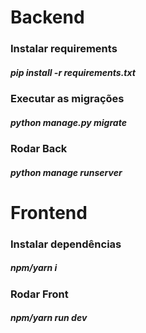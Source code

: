 # Backend
### Instalar requirements
##### pip install -r requirements.txt

### Executar as migrações
##### python manage.py migrate

### Rodar Back
##### python manage runserver

# Frontend

### Instalar dependências
##### npm/yarn i

### Rodar Front
##### npm/yarn run dev
